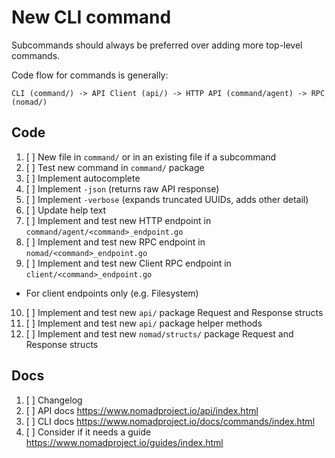 # New CLI command

Subcommands should always be preferred over adding more top-level commands.

Code flow for commands is generally:

```
CLI (command/) -> API Client (api/) -> HTTP API (command/agent) -> RPC (nomad/)
```

## Code

1.  [ ] New file in `command/` or in an existing file if a subcommand
2.  [ ] Test new command in `command/` package
3.  [ ] Implement autocomplete
4.  [ ] Implement `-json` (returns raw API response)
5.  [ ] Implement `-verbose` (expands truncated UUIDs, adds other detail)
7.  [ ] Update help text
7.  [ ] Implement and test new HTTP endpoint in `command/agent/<command>_endpoint.go`
8.  [ ] Implement and test new RPC endpoint in `nomad/<command>_endpoint.go`
9.  [ ] Implement and test new Client RPC endpoint in `client/<command>_endpoint.go`
  * For client endpoints only (e.g. Filesystem)
10. [ ] Implement and test new `api/` package Request and Response structs
11. [ ] Implement and test new `api/` package helper methods
12. [ ] Implement and test new `nomad/structs/` package Request and Response structs

## Docs

1. [ ] Changelog
2. [ ] API docs https://www.nomadproject.io/api/index.html
3. [ ] CLI docs https://www.nomadproject.io/docs/commands/index.html
4. [ ] Consider if it needs a guide https://www.nomadproject.io/guides/index.html
